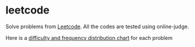 # leetcode


Solve problems from [Leetcode](http://oj.leetcode.com/). All the codes are tested using online-judge.

Here is a [difficulty and frequency distribution chart](https://docs.google.com/spreadsheet/pub?key=0Aqt--%20wSNYfuxdGxQWVFsOGdVVWxQRlNUVXZTdEpOeEE&output=html) for each problem
